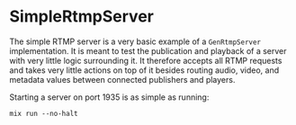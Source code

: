 # SimpleRtmpServer

The simple RTMP server is a very basic example of a `GenRtmpServer` implementation.  It is meant to test the publication and playback of a server with very little logic surrounding it.  It therefore accepts all RTMP requests and takes very little actions on top of it besides routing audio, video, and metadata values between connected publishers and players.

Starting a server on port 1935 is as simple as running:

`mix run --no-halt`